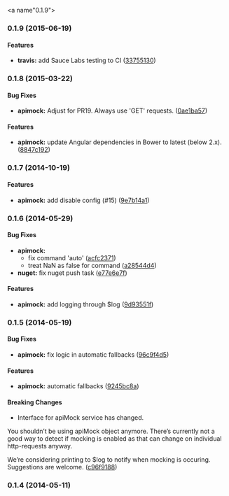 <a name"0.1.9"></a>
### 0.1.9 (2015-06-19)


#### Features

* **travis:** add Sauce Labs testing to CI ([33755130](https://github.com/seriema/angular-apimock/commit/33755130))


<a name="0.1.8"></a>
### 0.1.8 (2015-03-22)


#### Bug Fixes

* **apimock:** Adjust for PR19. Always use 'GET' requests. ([0ae1ba57](http://github.com/seriema/angular-apimock/commit/0ae1ba571359f80a30a04f05c6a18b620932668e))


#### Features

* **apimock:** update Angular dependencies in Bower to latest (below 2.x). ([8847c192](http://github.com/seriema/angular-apimock/commit/8847c192e50ed82576e6ae0e736c547ebdb1def8))


<a name="0.1.7"></a>
### 0.1.7 (2014-10-19)


#### Features

* **apimock:** add disable config (#15) ([9e7b14a1](http://github.com/seriema/angular-apimock/commit/9e7b14a1d893a321835aa2d453a4aab5b60c01e5))


<a name="0.1.6"></a>
### 0.1.6 (2014-05-29)


#### Bug Fixes

* **apimock:**
  * fix command 'auto' ([acfc2371](http://github.com/seriema/angular-apimock/commit/acfc2371079be8f428a02e31ece05e1d90bb5c38))
  * treat NaN as false for command ([a28544d4](http://github.com/seriema/angular-apimock/commit/a28544d43c5d11f65095b6950fba75bd07553578))
* **nuget:** fix nuget push task ([e77e6e7f](http://github.com/seriema/angular-apimock/commit/e77e6e7f96a8da6510390b3e70ca49b0ab4d4a6a))


#### Features

* **apimock:** add logging through $log ([9d93551f](http://github.com/seriema/angular-apimock/commit/9d93551f3801483a2cd479c972a89a033e88fcab))


<a name="0.1.5"></a>
### 0.1.5 (2014-05-19)


#### Bug Fixes

* **apimock:** fix logic in automatic fallbacks ([96c9f4d5](http://github.com/seriema/angular-apimock/commit/96c9f4d578c879807dbdcbb6f3652481d1db8675))


#### Features

* **apimock:** automatic fallbacks ([9245bc8a](http://github.com/seriema/angular-apimock/commit/9245bc8a7d477af87f468cb5b6b7a4397597b31f))


#### Breaking Changes

* Interface for apiMock service has changed.

You shouldn’t be using apiMock object anymore. There’s currently not a
good way to detect if mocking is enabled as that can change on
individual http-requests anyway.

We’re considering printing to $log to notify when mocking is occuring.
Suggestions are welcome.
 ([c96f9188](http://github.com/seriema/angular-apimock/commit/c96f91883ec0faef1df34e7f151a76acbed553a0))


<a name="0.1.4"></a>
### 0.1.4 (2014-05-11)

